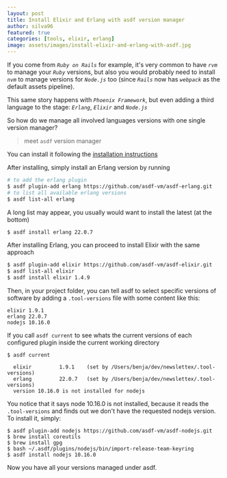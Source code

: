 ```yaml
---
layout: post
title: Install Elixir and Erlang with asdf version manager
author: silva96
featured: true
categories: [tools, elixir, erlang]
image: assets/images/install-elixir-and-erlang-with-asdf.jpg
---
```


If you come from _`Ruby on Rails`_ for example, it's very common to have _`rvm`_ to manage your _`Ruby`_ versions, but also you would probably need to install _`nvm`_ to manage versions for _`Node.js`_ too (since _`Rails`_ now has _`webpack`_ as the default assets pipeline).

This same story happens with _`Phoenix Framework`_, but even adding a third language to the stage: _`Erlang`_, _`Elixir`_ and _`Node.js`_

So how do we manage all involved languages versions with one single version manager?

> meet `asdf` version manager

You can install it following the [installation instructions](https://asdf-vm.com/#/core-manage-asdf-vm?id=install-asdf-vm)

After installing, simply install an Erlang version by running

```bash
# to add the erlang plugin
$ asdf plugin-add erlang https://github.com/asdf-vm/asdf-erlang.git
# to list all available erlang versions
$ asdf list-all erlang
```

A long list may appear, you usually would want to install the latest (at the bottom)

```bash
$ asdf install erlang 22.0.7
```

After installing Erlang, you can proceed to install Elixir with the same approach

```bash
$ asdf plugin-add elixir https://github.com/asdf-vm/asdf-elixir.git
$ asdf list-all elixir
$ asdf install elixir 1.4.9
```

Then, in your project folder, you can tell asdf to select specific versions of software by adding a `.tool-versions` file with some content like this:

```
elixir 1.9.1
erlang 22.0.7
nodejs 10.16.0
```

If you call `asdf current` to see whats the current versions of each configured plugin inside the current working directory

```
$ asdf current

  elixir         1.9.1    (set by /Users/benja/dev/newslettex/.tool-versions)
  erlang         22.0.7   (set by /Users/benja/dev/newslettex/.tool-versions)
  version 10.16.0 is not installed for nodejs
```

You notice that it says node 10.16.0 is not installed, because it reads the `.tool-versions` and finds out we don't have the requested nodejs version. To install it, simply:

```
$ asdf plugin-add nodejs https://github.com/asdf-vm/asdf-nodejs.git
$ brew install coreutils
$ brew install gpg
$ bash ~/.asdf/plugins/nodejs/bin/import-release-team-keyring
$ asdf install nodejs 10.16.0
```

Now you have all your versions managed under asdf.
